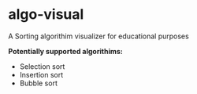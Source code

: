 # algo-visual

A Sorting algorithim visualizer for educational purposes

**Potentially supported algorithims:**
- Selection sort 
- Insertion sort 
- Bubble sort
